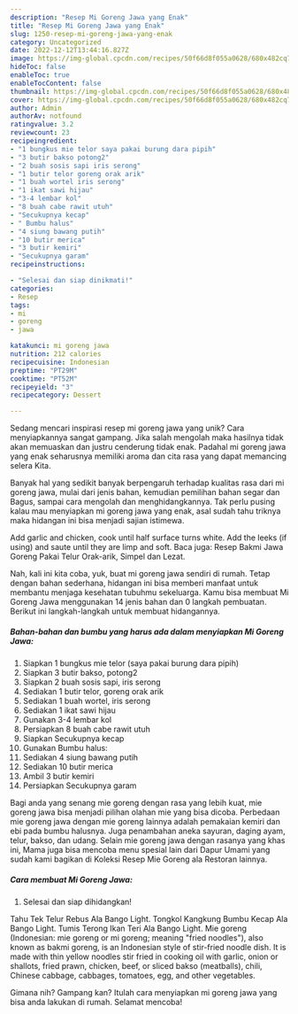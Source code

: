 ```yaml
---
description: "Resep Mi Goreng Jawa yang Enak"
title: "Resep Mi Goreng Jawa yang Enak"
slug: 1250-resep-mi-goreng-jawa-yang-enak
category: Uncategorized
date: 2022-12-12T13:44:16.827Z
image: https://img-global.cpcdn.com/recipes/50f66d8f055a0628/680x482cq70/mi-goreng-jawa-foto-resep-utama.jpg
hideToc: false
enableToc: true
enableTocContent: false
thumbnail: https://img-global.cpcdn.com/recipes/50f66d8f055a0628/680x482cq70/mi-goreng-jawa-foto-resep-utama.jpg
cover: https://img-global.cpcdn.com/recipes/50f66d8f055a0628/680x482cq70/mi-goreng-jawa-foto-resep-utama.jpg
author: Admin
authorAv: notfound
ratingvalue: 3.2
reviewcount: 23
recipeingredient:
- "1 bungkus mie telor saya pakai burung dara pipih"
- "3 butir bakso potong2"
- "2 buah sosis sapi iris serong"
- "1 butir telor goreng orak arik"
- "1 buah wortel iris serong"
- "1 ikat sawi hijau"
- "3-4 lembar kol"
- "8 buah cabe rawit utuh"
- "Secukupnya kecap"
- " Bumbu halus"
- "4 siung bawang putih"
- "10 butir merica"
- "3 butir kemiri"
- "Secukupnya garam"
recipeinstructions:

- "Selesai dan siap dinikmati!"
categories:
- Resep
tags:
- mi
- goreng
- jawa

katakunci: mi goreng jawa 
nutrition: 212 calories
recipecuisine: Indonesian
preptime: "PT29M"
cooktime: "PT52M"
recipeyield: "3"
recipecategory: Dessert

---
```





Sedang mencari inspirasi resep mi goreng jawa yang unik? Cara menyiapkannya sangat gampang. Jika salah mengolah maka hasilnya tidak akan memuaskan dan justru cenderung tidak enak. Padahal mi goreng jawa yang enak seharusnya memiliki aroma dan cita rasa yang dapat memancing selera Kita.





Banyak hal yang sedikit banyak berpengaruh terhadap kualitas rasa dari mi goreng jawa, mulai dari jenis bahan, kemudian pemilihan bahan segar dan Bagus, sampai cara mengolah dan menghidangkannya. Tak perlu pusing kalau mau menyiapkan mi goreng jawa yang enak,      asal sudah tahu triknya maka hidangan ini bisa menjadi sajian istimewa.














Add garlic and chicken, cook until half surface turns white. Add the leeks (if using) and saute until they are limp and soft. Baca juga: Resep Bakmi Jawa Goreng Pakai Telur Orak-arik, Simpel dan Lezat.






Nah, kali ini kita coba, yuk, buat mi goreng jawa sendiri di rumah. Tetap dengan bahan sederhana, hidangan ini bisa memberi manfaat untuk membantu menjaga kesehatan tubuhmu sekeluarga. Kamu bisa membuat Mi Goreng Jawa menggunakan 14 jenis bahan dan 0 langkah pembuatan. Berikut ini langkah-langkah untuk membuat hidangannya.

<!--inarticleads1-->

##### Bahan-bahan dan bumbu yang harus ada dalam menyiapkan Mi Goreng Jawa:

1. Siapkan 1 bungkus mie telor (saya pakai burung dara pipih)
1. Siapkan 3 butir bakso, potong2
1. Siapkan 2 buah sosis sapi, iris serong
1. Sediakan 1 butir telor, goreng orak arik
1. Sediakan 1 buah wortel, iris serong
1. Sediakan 1 ikat sawi hijau
1. Gunakan 3-4 lembar kol
1. Persiapkan 8 buah cabe rawit utuh
1. Siapkan Secukupnya kecap
1. Gunakan  Bumbu halus:
1. Sediakan 4 siung bawang putih
1. Sediakan 10 butir merica
1. Ambil 3 butir kemiri
1. Persiapkan Secukupnya garam


Bagi anda yang senang mie goreng dengan rasa yang lebih kuat, mie goreng jawa bisa menjadi pilihan olahan mie yang bisa dicoba. Perbedaan mie goreng jawa dengan mie goreng lainnya adalah pemakaian kemiri dan ebi pada bumbu halusnya. Juga penambahan aneka sayuran, daging ayam, telur, bakso, dan udang. Selain mie goreng jawa dengan rasanya yang khas ini, Mama juga bisa mencoba menu spesial lain dari Dapur Umami yang sudah kami bagikan di Koleksi Resep Mie Goreng ala Restoran lainnya. 

<!--inarticleads2-->

##### Cara membuat Mi Goreng Jawa:


1. Selesai dan siap dihidangkan!

Tahu Tek Telur Rebus Ala Bango Light. Tongkol Kangkung Bumbu Kecap Ala Bango Light. Tumis Terong Ikan Teri Ala Bango Light. Mie goreng (Indonesian: mie goreng or mi goreng; meaning &#34;fried noodles&#34;), also known as bakmi goreng, is an Indonesian style of stir-fried noodle dish. It is made with thin yellow noodles stir fried in cooking oil with garlic, onion or shallots, fried prawn, chicken, beef, or sliced bakso (meatballs), chili, Chinese cabbage, cabbages, tomatoes, egg, and other vegetables. 

Gimana nih? Gampang kan? Itulah cara menyiapkan mi goreng jawa yang bisa anda lakukan di rumah. Selamat mencoba!
